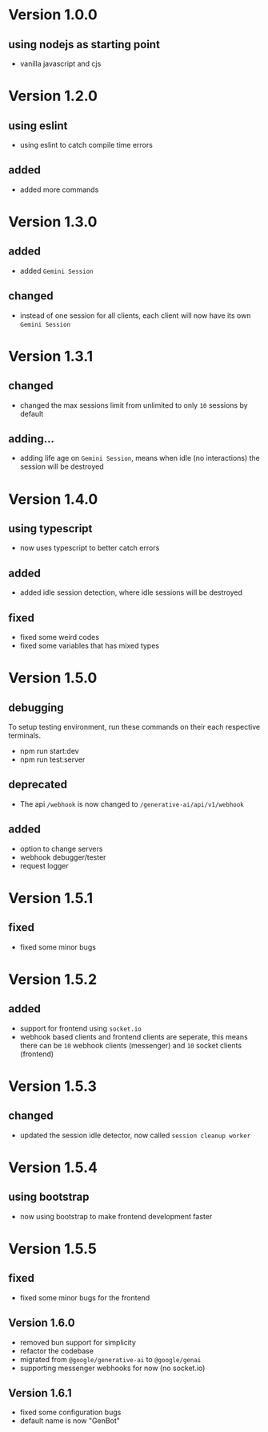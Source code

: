 # Version 1.0.0

## using nodejs as starting point

- vanilla javascript and cjs

# Version 1.2.0

## using eslint

- using eslint to catch compile time errors

## added

- added more commands

# Version 1.3.0

## added

- added `Gemini Session`

## changed

- instead of one session for all clients, each client will now have its own `Gemini Session`

# Version 1.3.1

## changed

- changed the max sessions limit from unlimited to only `10` sessions by default

## adding...

- adding life age on `Gemini Session`, means when idle (no interactions) the session will be destroyed

# Version 1.4.0

## using typescript

- now uses typescript to better catch errors

## added
- added idle session detection, where idle sessions will be destroyed

## fixed

- fixed some weird codes
- fixed some variables that has mixed types

# Version 1.5.0

## debugging
 To setup testing environment, run these commands on their each respective terminals.
- npm run start:dev
- npm run test:server

## deprecated
- The api `/webhook` is now changed to `/generative-ai/api/v1/webhook`

## added
- option to change servers
- webhook debugger/tester
- request logger

# Version 1.5.1

## fixed

- fixed some minor bugs

# Version 1.5.2

## added
- support for frontend using `socket.io`
- webhook based clients and frontend clients are seperate, this means there can be `10` webhook clients (messenger) and `10` socket clients (frontend)

# Version 1.5.3

## changed
- updated the session idle detector, now called `session cleanup worker`

# Version 1.5.4

## using bootstrap
- now using bootstrap to make frontend development faster

# Version 1.5.5

## fixed
- fixed some minor bugs for the frontend

## Version 1.6.0

- removed bun support for simplicity
- refactor the codebase
- migrated from `@google/generative-ai` to `@google/genai`
- supporting messenger webhooks for now (no socket.io)

## Version 1.6.1
- fixed some configuration bugs
- default name is now "GenBot"